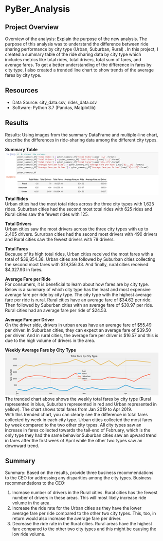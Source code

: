 # PyBer_Analysis

## Project Overview
Overview of the analysis: Explain the purpose of the new analysis.
The purpose of this analysis was to understand the difference between ride sharing performance by city type (Urban, Suburban, Rural) . In this project, I created a summary table of the ride sharing data by city type which includes metrics like total rides, total drivers, total sum of fares, and average fares. To get a better understanding of the difference in fares by city type, I also created a trended line chart to show trends of the average fares by city type.

## Resources
- Data Source: city_data.csv, rides_data.csv
- Software: Python 3.7 (Pandas, Matplotlib)

## Results
Results: Using images from the summary DataFrame and multiple-line chart, describe the differences in ride-sharing data among the different city types.

**Summary Table**
![City Type Summary Table](https://github.com/jinnabelle/PyBer_Analysis/blob/main/Summary%20Table.png)
<br>
**Total Rides<br>**
Urban cities had the most total rides across the three city types with 1,625 rides. Suburban cities had the second most total rides with 625 rides and Rural cities saw the fewest rides with 125. 

**Total Drivers<br>**
Urban cities saw the most drivers across the three city types with up to 2,405 drivers. Sururban cities had the second most drivers with 490 drivers and Rural cities saw the fewest drivers with 78 drivers.

**Total Fares<br>**
Because of its high total rides, Urban cities received the most fares with a total of $39,854.38. Urban cities are followed by Suburban cities collecting the second most fares with $19,356.33. And finally, rural cities received $4,327.93 in fares. 

**Average Fare per Ride<br>**
For consumers, it is beneficial to learn about how fares are by city type. Below is a summary of which city type has the least and most expensive average fare per ride by city type. The city type with the highest average fare per ride is rural. Rural cities have an average fare of $34.62 per ride. Then followed by Suburban cities with an average fare of $30.97 per ride. Rural cities had an average fare per ride of $24.53.

**Average Fare per Driver<br>**
On the driver side, drivers in urban areas have an average fare of $55.49 per driver. In Suburban cities, they can expect an average fare of $39.50 per driver. And in rural cities, the average fare per driver is $16.57 and this is due to the high volume of drivers in the area.

**Weekly Average Fare by City Type**
![Weekly Average Fare by City Type](https://github.com/jinnabelle/PyBer_Analysis/blob/main/analysis/PyBer_fare_summary.png)<br>
The trended chart above shows the weekly total fares by city type (Rural represented in blue, Suburban represented in red and Urban represented in yellow). The chart shows total fares from Jan 2019 to Apr 2019. <br>
With this trended chart, you can clearly see the difference in total fares collected by week in each city type. Urban cities collected the most fares by week compared to the two other city types. All city types saw an increase in fares collected towards the tail-end of February, which is the only type they had the same behavior.Suburban cities saw an upward trend in fares after the first week of April while the other two types saw an downward trend.

## Summary
Summary: Based on the results, provide three business recommendations to the CEO for addressing any disparities among the city types.
Business recommendations to the CEO: <br>
1. Increase number of drivers in the Rural cities. Rural cities has the fewest number of drivers in these areas. This will most likely increase ride volume in the area.
2. Increase the ride rate for the Urban cities as they have the lower average fare per ride compared to the other two city types. This, too, in return would also increase the average fare per driver.
3. Decrease the ride rate in the Rural cities. Rural areas have the highest fare compared to the other two city types and this might be causing the low ride volume.
